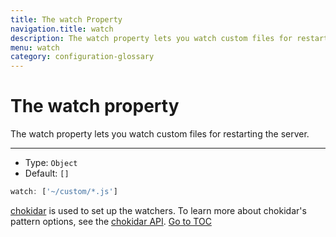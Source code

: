 ```yaml
---
title: The watch Property
navigation.title: watch
description: The watch property lets you watch custom files for restarting the server.
menu: watch
category: configuration-glossary
---
```

# The watch property

The watch property lets you watch custom files for restarting the server.

---

- Type: `Object`
- Default: `[]`

```js
watch: ['~/custom/*.js']
```

[chokidar](https://github.com/paulmillr/chokidar) is used to set up the watchers. To learn more about chokidar's pattern options, see the [chokidar API](https://github.com/paulmillr/chokidar#api).
<span style='float: footnote;'><a href="../index.html#toc">Go to TOC</a></span>
